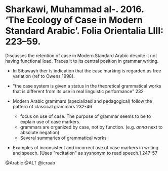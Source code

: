 # Sharkawi, Muhammad al-. 2016. ‘The Ecology of Case in Modern Standard Arabic’. Folia Orientalia LIII: 223–59.

Discusses the retention of case in Modern Standard Arabic despite it not having functional load. Traces it to its central position in grammar writing.

- In Sibawayh ther is indication that the case marking is regarded as free variation (ref to Owens 1998).

- "the case system is given a status in the theoretical grammatical works that is different from its use in real linguistic performance" 232

- Modern Arabic grammars (specialized and pedagogical) follow the pattern of classical grammars 232-46
   - focus on use of case. The purpose of grammar seems to be to explain use of case markers.
   - grammars are organized by case, not by function. (e.g. *anna* next to absolute negation)
   - Several summaries of grammatical works

- Examples of inconsistent and incorrect use of case markers in writing and speech. [Uses "recitation" as sysnonym to read speech.] 247-57 

@Arabic
@ALT
@icraab
